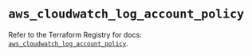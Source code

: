 # `aws_cloudwatch_log_account_policy`

Refer to the Terraform Registry for docs: [`aws_cloudwatch_log_account_policy`](https://registry.terraform.io/providers/hashicorp/aws/5.63.1/docs/resources/cloudwatch_log_account_policy).
